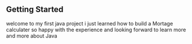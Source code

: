 ## Getting Started

welcome to my first java project i just learned how to build a Mortage calculater 
so happy with the experience and looking forward to learn more and more about Java
